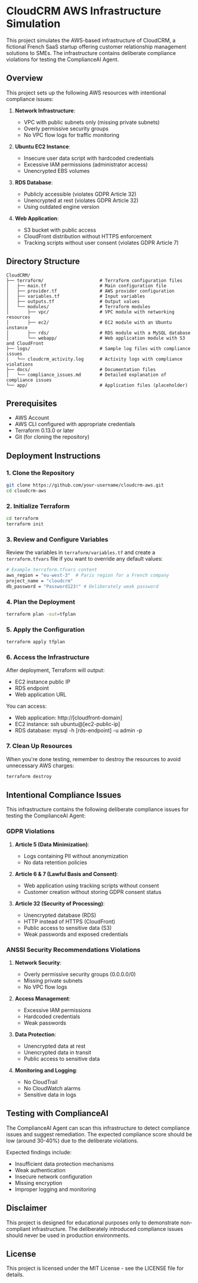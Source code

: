 # CloudCRM AWS Infrastructure Simulation

This project simulates the AWS-based infrastructure of CloudCRM, a fictional French SaaS startup offering customer relationship management solutions to SMEs. The infrastructure contains deliberate compliance violations for testing the ComplianceAI Agent.

## Overview

This project sets up the following AWS resources with intentional compliance issues:

1. **Network Infrastructure**:
   - VPC with public subnets only (missing private subnets)
   - Overly permissive security groups
   - No VPC flow logs for traffic monitoring

2. **Ubuntu EC2 Instance**:
   - Insecure user data script with hardcoded credentials
   - Excessive IAM permissions (administrator access)
   - Unencrypted EBS volumes

3. **RDS Database**:
   - Publicly accessible (violates GDPR Article 32)
   - Unencrypted at rest (violates GDPR Article 32)
   - Using outdated engine version

4. **Web Application**:
   - S3 bucket with public access
   - CloudFront distribution without HTTPS enforcement
   - Tracking scripts without user consent (violates GDPR Article 7)

## Directory Structure

```
CloudCRM/
├── terraform/                     # Terraform configuration files
│   ├── main.tf                    # Main configuration file
│   ├── provider.tf                # AWS provider configuration
│   ├── variables.tf               # Input variables
│   ├── outputs.tf                 # Output values
│   └── modules/                   # Terraform modules
│       ├── vpc/                   # VPC module with networking resources
│       ├── ec2/                   # EC2 module with an Ubuntu instance
│       ├── rds/                   # RDS module with a MySQL database
│       └── webapp/                # Web application module with S3 and CloudFront
├── logs/                          # Sample log files with compliance issues
│   └── cloudcrm_activity.log      # Activity logs with compliance violations
├── docs/                          # Documentation files
│   └── compliance_issues.md       # Detailed explanation of compliance issues
└── app/                           # Application files (placeholder)
```

## Prerequisites

- AWS Account
- AWS CLI configured with appropriate credentials
- Terraform 0.13.0 or later
- Git (for cloning the repository)

## Deployment Instructions

### 1. Clone the Repository

```bash
git clone https://github.com/your-username/cloudcrm-aws.git
cd cloudcrm-aws
```

### 2. Initialize Terraform

```bash
cd terraform
terraform init
```

### 3. Review and Configure Variables

Review the variables in `terraform/variables.tf` and create a `terraform.tfvars` file if you want to override any default values:

```bash
# Example terraform.tfvars content
aws_region = "eu-west-3"  # Paris region for a French company
project_name = "cloudcrm"
db_password = "Password123!" # Deliberately weak password
```

### 4. Plan the Deployment

```bash
terraform plan -out=tfplan
```

### 5. Apply the Configuration

```bash
terraform apply tfplan
```

### 6. Access the Infrastructure

After deployment, Terraform will output:
- EC2 instance public IP
- RDS endpoint
- Web application URL

You can access:
- Web application: http://[cloudfront-domain]
- EC2 instance: ssh ubuntu@[ec2-public-ip]
- RDS database: mysql -h [rds-endpoint] -u admin -p

### 7. Clean Up Resources

When you're done testing, remember to destroy the resources to avoid unnecessary AWS charges:

```bash
terraform destroy
```

## Intentional Compliance Issues

This infrastructure contains the following deliberate compliance issues for testing the ComplianceAI Agent:

### GDPR Violations

1. **Article 5 (Data Minimization)**:
   - Logs containing PII without anonymization
   - No data retention policies

2. **Article 6 & 7 (Lawful Basis and Consent)**:
   - Web application using tracking scripts without consent
   - Customer creation without storing GDPR consent status

3. **Article 32 (Security of Processing)**:
   - Unencrypted database (RDS)
   - HTTP instead of HTTPS (CloudFront)
   - Public access to sensitive data (S3)
   - Weak passwords and exposed credentials

### ANSSI Security Recommendations Violations

1. **Network Security**:
   - Overly permissive security groups (0.0.0.0/0)
   - Missing private subnets
   - No VPC flow logs

2. **Access Management**:
   - Excessive IAM permissions
   - Hardcoded credentials
   - Weak passwords

3. **Data Protection**:
   - Unencrypted data at rest
   - Unencrypted data in transit
   - Public access to sensitive data

4. **Monitoring and Logging**:
   - No CloudTrail
   - No CloudWatch alarms
   - Sensitive data in logs

## Testing with ComplianceAI

The ComplianceAI Agent can scan this infrastructure to detect compliance issues and suggest remediation. The expected compliance score should be low (around 30-40%) due to the deliberate violations.

Expected findings include:
- Insufficient data protection mechanisms
- Weak authentication
- Insecure network configuration
- Missing encryption
- Improper logging and monitoring

## Disclaimer

This project is designed for educational purposes only to demonstrate non-compliant infrastructure. The deliberately introduced compliance issues should never be used in production environments.

## License

This project is licensed under the MIT License - see the LICENSE file for details.